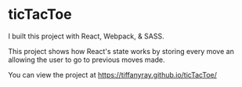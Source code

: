# ticTacToe

I built this project with React, Webpack, & SASS.

This project shows how React's state works by storing every move an allowing the user to go to previous moves made. 

You can view the project at https://tiffanyray.github.io/ticTacToe/